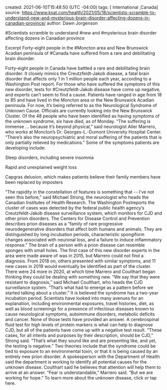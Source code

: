 
created: 2021-06-10T15:48:50 (UTC -04:00)
tags: [ International ,Canada]
source: https://www.ksat.com/health/2021/05/18/scientists-scramble-to-understand-new-and-mysterious-brain-disorder-affecting-dozens-in-canadian-province/
author: Dawn Jorgenson

#Scientists scramble to understand #new and #mysterious brain disorder affecting dozens in Canadian province

Excerpt
Forty-eight people in the #Moncton area and New Brunswick  Acadian peninsula of #Canada have suffered from a rare and debilitating brain disorder.


Forty-eight people in Canada have battled a rare and debilitating brain disorder.
It closely mimics the Creutzfeldt-Jakob disease, a fatal brain disorder that affects only 1 in 1 million people each year, according to a Washington Post report.
For those who have suffered the symptoms of this new disorder, tests for #Creutzfeldt-Jakob disease have come up negative, and experts can’t seem to find a cause.
Patients have ranged in age from 18 to 85 and have lived in the Moncton area or the New Brunswick Acadian peninsula.
For now, it’s being referred to as the Neurological Syndrome of Unknown Cause. Officials are currently looking into the New Brunswick Cluster.
Of the 48 people who have been identified as having symptoms of the unknown syndrome, six have died, as of Monday.
“The suffering is immense … because it’s beyond physical,” said neurologist Alier Marrero, who works at Moncton’s Dr. Georges-L.-Dumont University Hospital Center. “There’s also the neuropsychiatric and moral suffering of the patients that is only partially relieved by medications.”
Some of the symptoms patients are developing include:


Sleep disorders, including severe insomnia


Rapid and unexplained weight loss


Capgras delusion, which makes patients believe their family members have been replaced by imposters


“The rapidity in the constellation of features is something that -- I’ve not seen this before,” said Michael Strong, the neurologist who heads the Canadian Institutes of Health Research.
The Washington Postreports the cluster of cases was detected by the federal public health agency’s Creutzfeldt-Jakob disease surveillance system, which monitors for CJD and other prion disorders.
The Centers for Disease Control and Prevention describes prion diseases as a “family of rare progressive neurodegenerative disorders that affect both humans and animals. They are distinguished by long incubation periods, characteristic spongiform changes associated with neuronal loss, and a failure to induce inflammatory response.”
The brain of a person with a prion disease can resemble sponges with small holes.
The first case of this new disorder experts in the area were made aware of was in 2015, but Marrero could not find a diagnosis. From 2018 on, others presented with similar symptoms, and 11 new cases in 2019 would eventually be identified as part of the cluster. There were 24 more in 2020, at which time Marrero and Coulthart began thinking they could be dealing with something new.
“We say that they were resistant to diagnosis,” said Michael Coulthart, who heads the CJD surveillance system. “That’s what had to emerge as a pattern before we started talking about a cluster.”
It is believed the syndrome has a two-year incubation period.
Scientists have looked into many avenues for an explanation, including environmental exposures, travel histories, diet, as well as blood screenings for a presence of infectious diseases known to cause neurological symptoms, autoimmune disorders, metabolic deficits and cancer.
None of those tests have provided an answer.
A cerebrospinal fluid test for high levels of protein markers is what can help to diagnose CJD, but all of the patients have come up with a negative test result.
“These cases, for all intents and purposes by their description, should be CJD,” Strong said. “That’s what they sound like and are presenting like, and yet, the testing is negative.”
Two theories include that the syndrome could be tied to exposure to an environmental toxin, or that it is being caused by an entirely new prion disorder.
A spokesperson with the Department of Health said the department is working to identify all potential causes for the unknown disease.
Coulthart said he believes that attention will help them to arrive at an answer.
“Fear is understandable,” Marrero said. “But we are working for hope.”
To learn more about the unknown disease, click or tap here.

